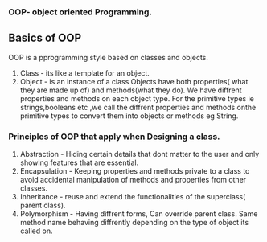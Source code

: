 ### OOP- object oriented Programming.
   ## Basics of OOP
OOP is a pprogramming style based on classes and objects.
1. Class - its like a template for an object.
2. Object - is an instance of a class
   Objects have both properties( what they are made up of) and methods(what they do).
We have diffrent properties and methods on each object type. For the primitive types ie strings,booleans etc ,we call the diffrent properties and methods onthe primitive types to  convert them into objects or methods eg String.
### Principles of OOP that apply when Designing a class.
1. Abstraction - Hiding certain details that dont matter to the user and only showing features that are essential.
2. Encapsulation - Keeping properties and methods private to a class to avoid accidental manipulation of methods and properties from other classes.
3. Inheritance - reuse and extend the functionalities of the superclass( parent class).
4. Polymorphism - Having diffrent forms, Can override parent class. Same method name behaving diffrently depending on the type of object its called on.